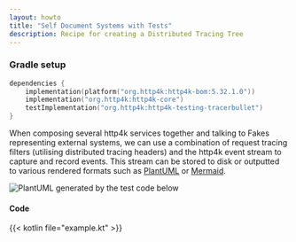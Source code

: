 ```yaml
---
layout: howto
title: "Self Document Systems with Tests"
description: Recipe for creating a Distributed Tracing Tree
---
```

### Gradle setup

```kotlin
dependencies {
    implementation(platform("org.http4k:http4k-bom:5.32.1.0"))
    implementation("org.http4k:http4k-core")
    testImplementation("org.http4k:http4k-testing-tracerbullet")
}
```

When composing several http4k services together and talking to Fakes representing external systems, we can use a combination of request tracing filters (utilising distributed tracing headers) and the http4k event stream to capture and record events. This stream can be stored to disk or outputted to various rendered formats such as [PlantUML] or [Mermaid]. 

<img alt="PlantUML generated by the test code below" 
src="/img/diagram.jpg">

#### Code

{{< kotlin file="example.kt" >}}

[PlantUML]: https://plantuml.com/
[Mermaid]: https://mermaid.js.org/
